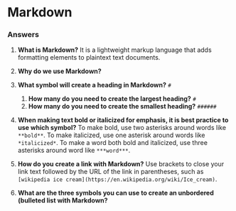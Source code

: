 # Markdown



### Answers

1. **What is Markdown?** It is a lightweight markup language that adds formatting elements to plaintext text documents. 

2. **Why do we use Markdown?**

3. **What symbol will create a heading in Markdown?** `#`
    1. **How many do you need to create the largest heading?** `#`
    2. **How many do you need to create the smallest heading?** `######`

4. **When making text bold or italicized for emphasis, it is best practice to use which symbol?** To make bold, use two asterisks around words like `**bold**`. To make italicized, use one asterisk around words like `*italicized*`. To make a word both bold and italicized, use three asterisks around word like `***word***`.

5. **How do you create a link with Markdown?** Use brackets to close your link text followed by the URL of the link in parentheses, such as `[wikipedia ice cream](https://en.wikipedia.org/wiki/Ice_cream)`.

6. **What are the three symbols you can use to create an unbordered (bulleted list with Markdown?**
